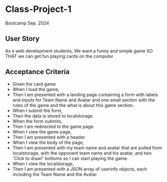  # Class-Project-1
Bootcamp Sep. 2024

## User Story

As a web development students,
We want a funny and simple game
SO THAT we can get fun playing cards on the computer
 
## Acceptance Criteria 

- Given the card game
- When I load the game,
- Then I am presented with a landing page containing a form with labels and inputs for Team Name and Avatar and one small section with the rules of the game and the what is about this game section.
- When I submit the form,
- Then the data is stored to localstorage.
- When the form submits,
- Then I am redirected to the game page.
- When I view the game page,
- Then I am presented with a header.
- When I view the body of the page,
- Then I am presented with my team name and avatar that are pulled from localstorage, with the opponent team name and his avatar, and two 'Click to draw!' bottoms so I can start playing the game.
- When I view the localstorage,
- Then I am presented with a JSON array of userinfo objects, each including the Team Name and the Avatar.

